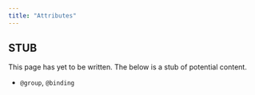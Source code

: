 ```yaml
---
title: "Attributes"
---
```


## STUB
This page has yet to be written. The below is a stub of potential content.

* `@group`, `@binding`
